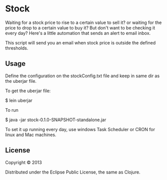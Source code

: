 # Stock

Waiting for a stock price to rise to a certain value to sell it? or waiting for the price to drop to a certain value to buy it? But don't want to be checking it every day? Here's a little automation that sends an alert to email inbox.

This script will send you an email when stock price is outside the defined thresholds.


## Usage

Define the configuration on the stockConfig.txt file and keep in same dir as the uberjar file.

To get the uberjar file:

  $ lein uberjar

To run

  $ java -jar stock-0.1.0-SNAPSHOT-standalone.jar

To set it up running every day, use windows Task Scheduler or CRON for linux and Mac machines.

## License

Copyright © 2013

Distributed under the Eclipse Public License, the same as Clojure.
